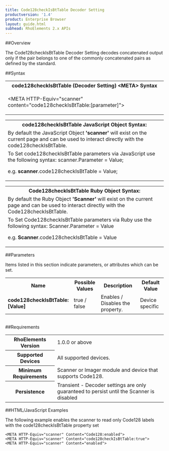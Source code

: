 ```yaml
---
title: Code128checkIsBtTable Decoder Setting
productversion: '1.4'
product: Enterprise Browser
layout: guide.html
subhead: RhoElements 2.x APIs
---
```


##Overview

The Code128checkIsBtTable Decoder Setting decodes concatenated output only if the pair belongs to one of the commonly concatenated pairs as defined by the standard.

##Syntax

<table class="re-table"><tr><th class="tableHeading">code128checkIsBtTable (Decoder Setting) &lt;META&gt; Syntax
</th></tr><tr><td class="clsSyntaxCells clsOddRow"><p>&lt;META HTTP-Equiv="scanner" content="code128checkIsBtTable:[parameter]"&gt;</p></td></tr></table>
<table class="re-table"><tr><th class="tableHeading">code128checkIsBtTable JavaScript Object Syntax:</th></tr><tr><td class="clsSyntaxCells clsOddRow">
By default the JavaScript Object <b>'scanner'</b> will exist on the current page and can be used to interact directly with the code128checkIsBtTable.
</td></tr><tr><td class="clsSyntaxCells clsEvenRow">
To Set code128checkIsBtTable parameters via JavaScript use the following syntax: scanner.Parameter = Value;
<P />e.g. <b>scanner</b>.code128checkIsBtTable = Value;
</td></tr></table>
<table class="re-table"><tr><th class="tableHeading">Code128checkIsBtTable Ruby Object Syntax:</th></tr><tr><td class="clsSyntaxCells clsOddRow">
By default the Ruby Object <b>'Scanner'</b> will exist on the current page and can be used to interact directly with the Code128checkIsBtTable.
</td></tr><tr><td class="clsSyntaxCells clsEvenRow">
To Set Code128checkIsBtTable parameters via Ruby use the following syntax: Scanner.Parameter = Value
<P />e.g. <b>Scanner</b>.code128checkIsBtTable = Value
</td></tr></table>



##Parameters


Items listed in this section indicate parameters, or attributes which can be set.
<table class="re-table"><col width="20%" /><col width="20%" /><col width="38%" /><col width="22%" /><tr><th class="tableHeading">Name</th><th class="tableHeading">Possible Values</th><th class="tableHeading">Description</th><th class="tableHeading">Default Value</th></tr><tr><td class="clsSyntaxCells clsOddRow"><b>code128checkIsBtTable:[Value]
</b></td><td class="clsSyntaxCells clsOddRow">true / false</td><td class="clsSyntaxCells clsOddRow">Enables / Disables the property.</td><td class="clsSyntaxCells clsOddRow">Device specific</td></tr></table>
<table class="re-table"><col width="78%" /><col width="8%" /><col width="1%" /><col width="5%" /><col width="1%" /><col width="5%" /><col width="2%" /></table>





##Requirements

<table class="re-table"><tr><th class="tableHeading">RhoElements Version</th><td class="clsSyntaxCell clsEvenRow">1.0.0 or above
</td></tr><tr><th class="tableHeading">Supported Devices</th><td class="clsSyntaxCell clsOddRow">All supported devices.</td></tr><tr><th class="tableHeading">Minimum Requirements</th><td class="clsSyntaxCell clsOddRow">Scanner or Imager module and device that supports Code128.</td></tr><tr><th class="tableHeading">Persistence</th><td class="clsSyntaxCell clsEvenRow">Transient - Decoder settings are only guaranteed to persist until the Scanner is disabled</td></tr></table>


##HTML/JavaScript Examples

The following example enables the scanner to read only Code128 labels with the code128checkIsBtTable property set

	<META HTTP-Equiv="scanner" Content="Code128:enabled">
	<META HTTP-Equiv="scanner" Content="code128checkIsBtTable:true">
	<META HTTP-Equiv="scanner" Content="enabled">
					





